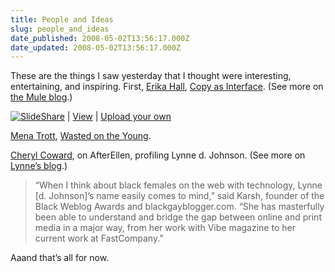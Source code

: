 ```yaml
---
title: People and Ideas
slug: people_and_ideas
date_published: 2008-05-02T13:56:17.000Z
date_updated: 2008-05-02T13:56:17.000Z
---
```


These are the things I saw yesterday that I thought were interesting, entertaining, and inspiring. First, [Erika Hall](http://muledesign.com/), [Copy as Interface](http://www.slideshare.net/mulegirl/copy-as-interface). (See more on [the Mule blog](http://weblog.muledesign.com/2008/04/copy_as_interface_deck_now_ava.php).)

[![SlideShare](http://static.slideshare.net/swf/logo_embd.png)](http://www.slideshare.net/?src=embed) | [View](http://www.slideshare.net/mulegirl/copy-as-interface?src=embed "View 'Copy As Interface' on SlideShare") | [Upload your own](http://www.slideshare.net/upload?src=embed)

[Mena Trott](http://www.dollarshort.org/), [Wasted on the Young](http://www.dollarshort.org/ds/2008/04/wasted-on-the-young.html).  
  
[Cheryl Coward](http://www.afterellen.com/people/2008/4/lynnedjohnson), on AfterEllen, profiling Lynne d. Johnson. (See more on [Lynne’s blog](http://www.lynnedjohnson.com/diary/the_real_rock_stars_of_black_blogs/).)

> “When I think about black females on the web with technology, Lynne [d. Johnson]’s name easily comes to mind,” said Karsh, founder of the Black Weblog Awards and blackgayblogger.com. “She has masterfully been able to understand and bridge the gap between online and print media in a major way, from her work with Vibe magazine to her current work at FastCompany.”

Aaand that’s all for now.
